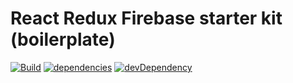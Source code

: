 # React Redux Firebase starter kit (boilerplate)

[![Build](https://travis-ci.org/raycent/ReactReduxFirebaseStarter.svg?branch=master)](https://travis-ci.org/raycent/ReactReduxFirebaseStarter) [![dependencies](https://david-dm.org/raycent/reactreduxfirebasestarter.svg)](https://david-dm.org/raycent/reactreduxfirebasestarter) [![devDependency](https://david-dm.org/raycent/reactreduxfirebasestarter/dev-status.svg)](https://david-dm.org/raycent/reactreduxfirebasestarter?type=dev)
